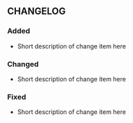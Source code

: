 ## CHANGELOG

### Added

- Short description of change item here

### Changed

- Short description of change item here

### Fixed

- Short description of change item here
